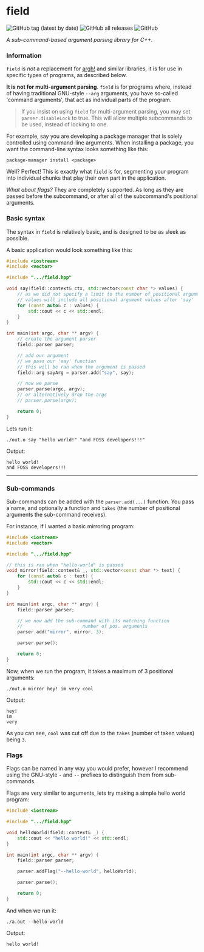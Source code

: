 # field

![GitHub tag (latest by date)](https://img.shields.io/github/v/tag/jibstack64/field)
![GitHub all releases](https://img.shields.io/github/downloads/jibstack64/field/total)
![GitHub](https://img.shields.io/github/license/jibstack64/field)

*A sub-command-based argument parsing library for C++.*

### Information
`field` is *not* a replacement for [argh!](https://github.com/adishavit/argh) and similar libraries, it is for use in specific types of programs, as described below.

**It is not for multi-argument parsing**. `field` is for programs where, instead of having traditional GNU-style `--arg` arguments, you have so-called 'command arguments', that act as individual parts of the program.

> If you insist on using `field` for multi-argument parsing, you may set `parser.disableLock` to true. This will allow multiple subcommands to be used, instead of locking to one.

For example, say you are developing a package manager that is solely controlled using command-line arguments. When installing a package, you want the command-line syntax looks something like this:

`package-manager install <package>`

Well? Perfect! This is exactly what `field` is for, segmenting your program into individual chunks that play their own part in the application.

*What about flags?*
They are completely supported. As long as they are passed before the subcommand, or after all of the subcommand's positional arguments.

### Basic syntax
The syntax in `field` is relatively basic, and is designed to be as sleek as possible.

A basic application would look something like this:
```cpp
#include <iostream>
#include <vector>

#include ".../field.hpp"

void say(field::context& ctx, std::vector<const char *> values) {
    // as we did not specify a limit to the number of positional arguments,
    // values will include all positional argument values after 'say'
    for (const auto& c : values) {
        std::cout << c << std::endl;
    }
}

int main(int argc, char ** argv) {
    // create the argument parser
    field::parser parser;

    // add our argument
    // we pass our 'say' function
    // this will be ran when the argument is passed
    field::arg sayArg = parser.add("say", say);

    // now we parse
    parser.parse(argc, argv);
    // or alternatively drop the argc
    // parser.parse(argv);

    return 0;
}
```
Lets run it:

`./out.o say "hello world!" "and FOSS developers!!!"`

Output:
```
hello world!
and FOSS developers!!!
```

---

### Sub-commands

Sub-commands can be added with the `parser.add(...)` function. You pass a name, and optionally a function and `takes` (the number of positional arguments the sub-command receives).

For instance, if I wanted a basic mirroring program:
```cpp
#include <iostream>
#include <vector>

#include ".../field.hpp"

// this is ran when "hello-world" is passed
void mirror(field::context& _, std::vector<const char *> text) {
    for (const auto& c : text) {
        std::cout << c << std::endl;
    }
}

int main(int argc, char ** argv) {
    field::parser parser;

    // we now add the sub-command with its matching function
    //                      number of pos. arguments
    parser.add("mirror", mirror, 3);

    parser.parse();

    return 0;
}
```

Now, when we run the program, it takes a maximum of 3 positional arguments:

`./out.o mirror hey! im very cool`

Output:
```
hey!
im
very
```

As you can see, `cool` was cut off due to the `takes` (number of taken values) being `3`.

### Flags

Flags can be named in any way you would prefer, however I recommend using the GNU-style `-` and `--` prefixes to distinguish them from sub-commands.

Flags are very similar to arguments, lets try making a simple hello world program:
```cpp
#include <iostream>

#include ".../field.hpp"

void helloWorld(field::context& _) {
    std::cout << "hello world!" << std::endl;
}

int main(int argc, char ** argv) {
    field::parser parser;

    parser.addFlag("--hello-world", helloWorld);

    parser.parse();

    return 0;
}
```

And when we run it:

`./a.out --hello-world`

Output:
```
hello world!
```

